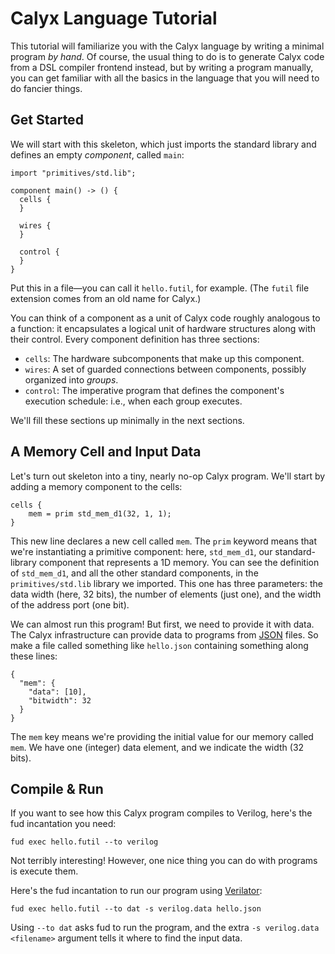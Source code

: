 # Calyx Language Tutorial

This tutorial will familiarize you with the Calyx language by writing a minimal program *by hand*.
Of course, the usual thing to do is to generate Calyx code from a DSL compiler frontend instead, but by writing a program manually, you can get familiar with all the basics in the language that you will need to do fancier things.


## Get Started

We will start with this skeleton, which just imports the standard library and defines an empty *component*, called `main`:

    import "primitives/std.lib";

    component main() -> () {
      cells {
      }

      wires {
      }

      control {
      }
    }

Put this in a file—you can call it `hello.futil`, for example.
(The `futil` file extension comes from an old name for Calyx.)

You can think of a component as a unit of Calyx code roughly analogous to a function: it encapsulates a logical unit of hardware structures along with their control.
Every component definition has three sections:

* `cells`: The hardware subcomponents that make up this component.
* `wires`: A set of guarded connections between components, possibly organized into *groups*.
* `control`: The imperative program that defines the component's execution schedule: i.e., when each group executes.

We'll fill these sections up minimally in the next sections.


## A Memory Cell and Input Data

Let's turn out skeleton into a tiny, nearly no-op Calyx program.
We'll start by adding a memory component to the cells:

    cells {
        mem = prim std_mem_d1(32, 1, 1);
    }

This new line declares a new cell called `mem`.
The `prim` keyword means that we're instantiating a primitive component: here, `std_mem_d1`, our standard-library component that represents a 1D memory.
You can see the definition of `std_mem_d1`, and all the other standard components, in the `primitives/std.lib` library we imported.
This one has three parameters:
the data width (here, 32 bits),
the number of elements (just one),
and the width of the address port (one bit).

We can almost run this program!
But first, we need to provide it with data.
The Calyx infrastructure can provide data to programs from [JSON][] files.
So make a file called something like `hello.json` containing something along these lines:

    {
      "mem": {
        "data": [10],
        "bitwidth": 32
      }
    }

The `mem` key means we're providing the initial value for our memory called `mem`.
We have one (integer) data element, and we indicate the width (32 bits).


## Compile & Run

If you want to see how this Calyx program compiles to Verilog, here's the fud incantation you need:

    fud exec hello.futil --to verilog

Not terribly interesting!
However, one nice thing you can do with programs is execute them.

Here's the fud incantation to run our program using [Verilator][]:

    fud exec hello.futil --to dat -s verilog.data hello.json

Using `--to dat` asks fud to run the program, and the extra `-s verilog.data <filename>` argument tells it where to find the input data.

[json]: https://www.json.org/
[verilator]: https://www.veripool.org/wiki/verilator
